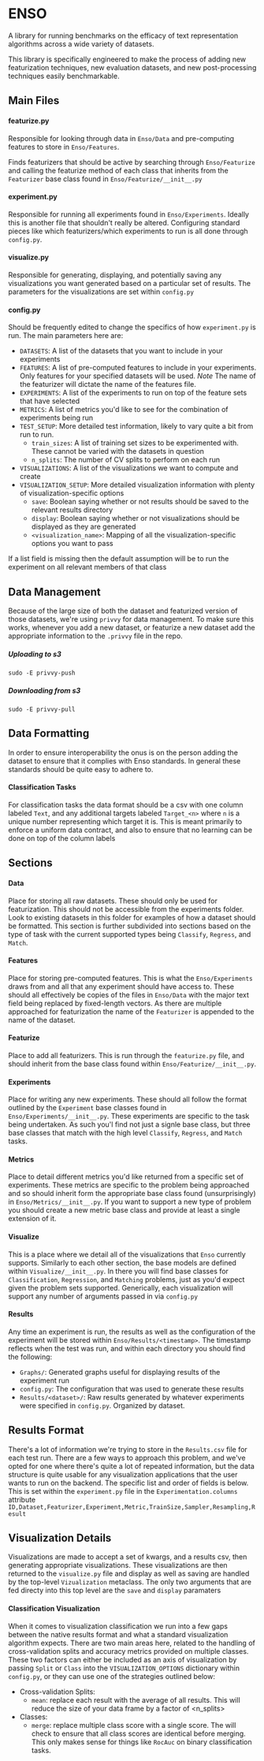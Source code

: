 # ENSO #
A library for running benchmarks on the efficacy of text representation algorithms across a wide variety of datasets.

This library is specifically engineered to make the process of adding new featurization techniques, new evaluation
datasets, and new post-processing techniques easily benchmarkable.

## Main Files ##
#### featurize.py ####
Responsible for looking through data in `Enso/Data` and pre-computing features to store in `Enso/Features`.

Finds featurizers that should be active by searching through `Enso/Featurize` and calling the featurize method of
each class that inherits from the `Featurizer` base class found in `Enso/Featurize/__init__.py`
#### experiment.py ####
Responsible for running all experiments found in `Enso/Experiments`. Ideally this is another file that shouldn't really be
altered. Configuring standard pieces like which featurizers/which experiments to run is all done through `config.py`.
#### visualize.py ####
Responsible for generating, displaying, and potentially saving any visualizations you want generated based on a
particular set of results. The parameters for the visualizations are set within `config.py`
#### config.py ####
Should be frequently edited to change the specifics of how `experiment.py` is run. The main parameters here are:
 - `DATASETS`: A list of the datasets that you want to include in your experiments
 - `FEATURES`: A list of pre-computed features to include in your experiments. Only features for your specified datasets will be used.
 *Note* The name of the featurizer will dictate the name of the features file.
 - `EXPERIMENTS`: A list of the experiments to run on top of the feature sets that have selected
 - `METRICS`: A list of metrics you'd like to see for the combination of experiments being run
 - `TEST_SETUP`: More detailed test information, likely to vary quite a bit from run to run.
   - `train_sizes`: A list of training set sizes to be experimented with. These cannot be varied with the datasets in question
   - `n_splits`: The number of CV splits to perform on each run
 - `VISUALIZATIONS`: A list of the visualizations we want to compute and create
 - `VISUALIZATION_SETUP`: More detailed visualization information with plenty of visualization-specific options
   - `save`: Boolean saying whether or not results should be saved to the relevant results directory
   - `display`: Boolean saying whether or not visualizations should be displayed as they are generated
   - `<visualization_name>`: Mapping of all the visualization-specific options you want to pass

If a list field is missing then the default assumption will be to run the experiment on all relevant members of that class

## Data Management ##
Because of the large size of both the dataset and featurized version of those datasets, we're using `privvy` for
data management. To make sure this works, whenever you add a new dataset, or featurize a new dataset add the appropriate
information to the `.privvy` file in the repo.

##### Uploading to s3 #####
`sudo -E privvy-push`

##### Downloading from s3 #####
`sudo -E privvy-pull`

## Data Formatting ##
In order to ensure interoperability the onus is on the person adding the dataset to ensure that it complies with Enso
standards. In general these standards should be quite easy to adhere to.
#### Classification Tasks ####
For classification tasks the data format should be a csv with one column labeled `Text`, and any additional targets
labeled `Target_<n>` where `n` is a unique number representing which target it is. This is meant primarily to enforce
a uniform data contract, and also to ensure that no learning can be done on top of the column labels

## Sections ##
#### Data ####
Place for storing all raw datasets. These should only be used for featurization. This should not be accessible from the
experiments folder. Look to existing datasets in this folder for examples of how a dataset should be formatted. This
section is further subdivided into sections based on the type of task with the current supported types being `Classify`,
`Regress`, and `Match`.
#### Features ####
Place for storing pre-computed features. This is what the `Enso/Experiments` draws from and all that any experiment should
have access to. These should all effectively be copies of the files in `Enso/Data` with the major text field being replaced
by fixed-length vectors. As there are multiple approached for featurization the name of the `Featurizer` is appended to
the name of the dataset.
#### Featurize ####
Place to add all featurizers. This is run through the `featurize.py` file, and should inherit
from the base class found within `Enso/Featurize/__init__.py`.
#### Experiments ####
Place for writing any new experiments. These should all follow the format outlined by the `Experiment` base classes found
in `Enso/Experiments/__init__.py`. These experiments are specific to the task being undertaken. As such you'l find not just
a signle base class, but three base classes that match with the high level `Classify`, `Regress`, and `Match` tasks.
#### Metrics ####
Place to detail different metrics you'd like returned from a specific set of experiments. These metrics are specific to
the problem being approached and so should inherit form the appropriate base class found (unsurprisingly) in
`Enso/Metrics/__init__.py`. If you want to support a new type of problem you should create a new metric base class and
provide at least a single extension of it.
#### Visualize ####
This is a place where we detail all of the visualizations that `Enso` currently supports. Similarly to each other section,
the base models are defined within `Visualize/__init__.py`. In there you will find base classes for `Classification`,
`Regression`, and `Matching` problems, just as you'd expect given the problem sets supported. Generically, each visualization
will support any number of arguments passed in via `config.py`
#### Results ####
Any time an experiment is run, the results as well as the configuration of the experiment will be stored within `Enso/Results/<timestamp>`.
The timestamp reflects when the test was run, and within each directory you should find the following:
 - `Graphs/`: Generated graphs useful for displaying results of the experiment run
 - `config.py`: The configuration that was used to generate these results
 - `Results/<dataset>/`: Raw results generated by whatever experiments were specified in `config.py`. Organized by dataset.

## Results Format ##
There's a lot of information we're trying to store in the `Results.csv` file for each test run. There are a few ways to
approach this problem, and we've opted for one where there's quite a lot of repeated information, but the data
structure is quite usable for any visualization applications that the user wants to run on the backend. The specific list
and order of fields is below. This is set within the `experiment.py` file in the `Experimentation.columns` attribute
`ID,Dataset,Featurizer,Experiment,Metric,TrainSize,Sampler,Resampling,Result`

## Visualization Details ##
Visualizations are made to accept a set of kwargs, and a results csv, then generating appropriate visualizations.
These visualizations are then returned to the `visualize.py` file and display as well as saving are handled by the
top-level `Vizualization` metaclass. The only two arguments that are fed directy into this top level are the `save`
and `display` paramaters

#### Classification Visualization ####
When it comes to visualization classification we run into a few gaps between the native results format and what a standard
visualization algorithm expects. There are two main areas here, related to the handling of cross-validation splits and
accuracy metrics provided on multiple classes. These two factors can either be included as an axis of visualization by passing
`Split` or `Class` into the `VISUALIZATION_OPTIONS` dictionary within `config.py`, or they can use one of the strategies
outlined below:
 - Cross-validation Splits:
   - `mean`: replace each result with the average of all results. This will reduce the size of your data frame by a factor
   of <n_splits>
 - Classes:
   - `merge`: replace multiple class score with a single score. The will check to ensure that all class scores are identical
   before merging. This only makes sense for things like `RocAuc` on binary classification tasks.
